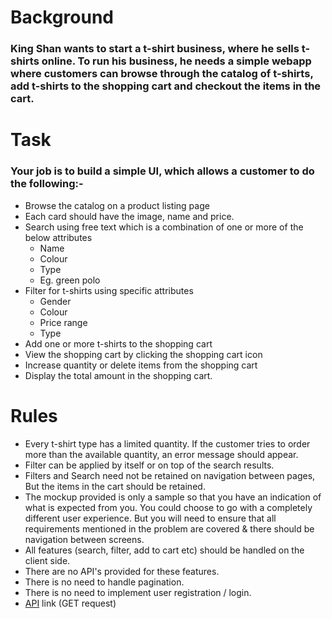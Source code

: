 # Background

### King Shan wants to start a t-shirt business, where he sells t-shirts online. To run his business, he needs a simple webapp where customers can browse through the catalog of t-shirts, add t-shirts to the shopping cart and checkout the items in the cart.

# Task

### Your job is to build a simple UI, which allows a customer to do the following:-

- Browse the catalog on a product listing page
- Each card should have the image, name and price.
- Search using free text which is a combination of one or more of the below attributes
  - Name
  - Colour
  - Type
  - Eg. green polo
- Filter for t-shirts using specific attributes
  - Gender
  - Colour
  - Price range
  - Type
- Add one or more t-shirts to the shopping cart
- View the shopping cart by clicking the shopping cart icon
- Increase quantity or delete items from the shopping cart
- Display the total amount in the shopping cart.

# Rules

- Every t-shirt type has a limited quantity. If the customer tries to order more than the available quantity, an error message should appear.
- Filter can be applied by itself or on top of the search results.
- Filters and Search need not be retained on navigation between pages, But the items in the cart should be retained.
- The mockup provided is only a sample so that you have an indication of what is expected from you. You could choose to go with a completely different user experience. But you will need to ensure that all requirements mentioned in the problem are covered & there should be navigation between screens.
- All features (search, filter, add to cart etc) should be handled on the client side.
- There are no API's provided for these features.
- There is no need to handle pagination.
- There is no need to implement user registration / login.
- [API](https://geektrust.s3.ap-southeast-1.amazonaws.com/coding-problems/shopping-cart/catalogue.json) link (GET request)
